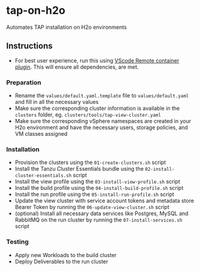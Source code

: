 # tap-on-h2o

Automates TAP installation on H2o environments

## Instructions

- For best user experience, run this using [VScode Remote container plugin](https://marketplace.visualstudio.com/items?itemName=ms-vscode-remote.vscode-remote-extensionpack). This will ensure all dependencies, are met.

### Preparation

- Rename the `values/default.yaml.template` file to `values/default.yaml` and fill in all the necessary values
- Make sure the corresponding cluster information is available in the `clusters` folder, eg. `clusters/tools/tap-view-cluster.yaml`
- Make sure the corresponding vSphere namespaces are created in your H2o environment and have the necessary users, storage policies, and VM classes assigned

### Installation

- Provision the clusters using the `01-create-clusters.sh` script
- Install the Tanzu Cluster Essentials bundle using the `02-install-cluster-essentials.sh` script
- Install the view profile using the `03-install-view-profile.sh` script
- Install the build profile using the `04-install-build-profile.sh` script
- Install the run profile using the `05-install-run-profile.sh` script
- Update the view cluster with service account tokens and metadata store Bearer Token by running the `06-update-view-cluster.sh` script
- (optional) Install all necessary data services like Postgres, MySQL and RabbitMQ on the run cluster by running the `07-install-services.sh` script

### Testing

- Apply new Workloads to the build cluster
- Deploy Deliverables to the run cluster
